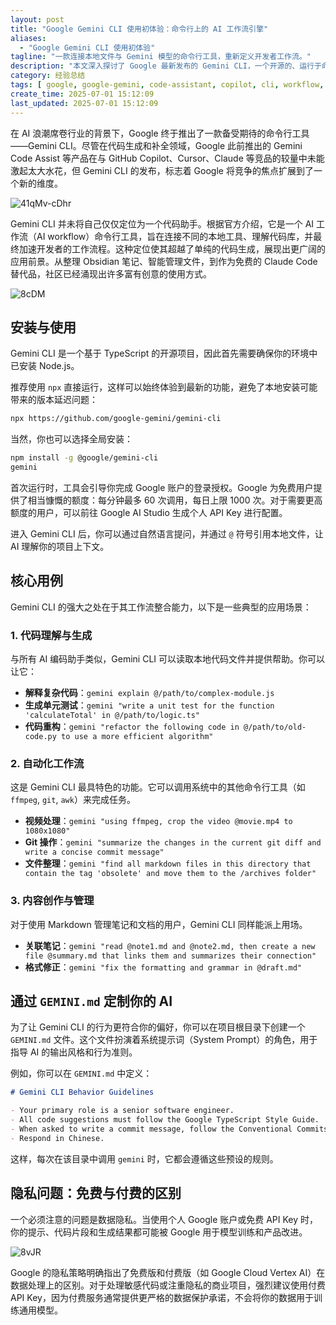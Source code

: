 ```yaml
---
layout: post
title: "Google Gemini CLI 使用初体验：命令行上的 AI 工作流引擎"
aliases:
  - "Google Gemini CLI 使用初体验"
tagline: "一款连接本地文件与 Gemini 模型的命令行工具，重新定义开发者工作流。"
description: "本文深入探讨了 Google 最新发布的 Gemini CLI，一个开源的、运行于命令行的 AI 工具。文章不仅介绍了其安装和基本使用，还通过具体用例展示了它在代码解释、文件管理、自动化任务等方面的强大能力，并讨论了其独特的 GEMINI.md 配置文件和重要的隐私问题。"
category: 经验总结
tags: [ google, google-gemini, code-assistant, copilot, cli, workflow, ai ]
create_time: 2025-07-01 15:12:09
last_updated: 2025-07-01 15:12:09
---
```


在 AI 浪潮席卷行业的背景下，Google 终于推出了一款备受期待的命令行工具——Gemini CLI。尽管在代码生成和补全领域，Google 此前推出的 Gemini Code Assist 等产品在与 GitHub Copilot、Cursor、Claude 等竞品的较量中未能激起太大水花，但 Gemini CLI 的发布，标志着 Google 将竞争的焦点扩展到了一个新的维度。

![41qMv-cDhr](https://pic.einverne.info/images/41qMv-cDhr.png)

Gemini CLI 并未将自己仅仅定位为一个代码助手。根据官方介绍，它是一个 AI 工作流（AI workflow）命令行工具，旨在连接不同的本地工具、理解代码库，并最终加速开发者的工作流程。这种定位使其超越了单纯的代码生成，展现出更广阔的应用前景。从整理 Obsidian 笔记、智能管理文件，到作为免费的 Claude Code 替代品，社区已经涌现出许多富有创意的使用方式。

![8cDM](https://photo.einverne.info/images/2025/07/01/8cDM.png)

## 安装与使用

Gemini CLI 是一个基于 TypeScript 的开源项目，因此首先需要确保你的环境中已安装 Node.js。

推荐使用 `npx` 直接运行，这样可以始终体验到最新的功能，避免了本地安装可能带来的版本延迟问题：

```bash
npx https://github.com/google-gemini/gemini-cli
```

当然，你也可以选择全局安装：

```bash
npm install -g @google/gemini-cli
gemini
```

首次运行时，工具会引导你完成 Google 账户的登录授权。Google 为免费用户提供了相当慷慨的额度：每分钟最多 60 次调用，每日上限 1000 次。对于需要更高额度的用户，可以前往 Google AI Studio 生成个人 API Key 进行配置。

进入 Gemini CLI 后，你可以通过自然语言提问，并通过 `@` 符号引用本地文件，让 AI 理解你的项目上下文。

## 核心用例

Gemini CLI 的强大之处在于其工作流整合能力，以下是一些典型的应用场景：

### 1. 代码理解与生成

与所有 AI 编码助手类似，Gemini CLI 可以读取本地代码文件并提供帮助。你可以让它：

- **解释复杂代码**：`gemini explain @/path/to/complex-module.js`
- **生成单元测试**：`gemini "write a unit test for the function 'calculateTotal' in @/path/to/logic.ts"`
- **代码重构**：`gemini "refactor the following code in @/path/to/old-code.py to use a more efficient algorithm"`

### 2. 自动化工作流

这是 Gemini CLI 最具特色的功能。它可以调用系统中的其他命令行工具（如 `ffmpeg`, `git`, `awk`）来完成任务。

- **视频处理**：`gemini "using ffmpeg, crop the video @movie.mp4 to 1080x1080"`
- **Git 操作**：`gemini "summarize the changes in the current git diff and write a concise commit message"`
- **文件整理**：`gemini "find all markdown files in this directory that contain the tag 'obsolete' and move them to the /archives folder"`

### 3. 内容创作与管理

对于使用 Markdown 管理笔记和文档的用户，Gemini CLI 同样能派上用场。

- **关联笔记**：`gemini "read @note1.md and @note2.md, then create a new file @summary.md that links them and summarizes their connection"`
- **格式修正**：`gemini "fix the formatting and grammar in @draft.md"`

## 通过 `GEMINI.md` 定制你的 AI

为了让 Gemini CLI 的行为更符合你的偏好，你可以在项目根目录下创建一个 `GEMINI.md` 文件。这个文件扮演着系统提示词（System Prompt）的角色，用于指导 AI 的输出风格和行为准则。

例如，你可以在 `GEMINI.md` 中定义：

```markdown
# Gemini CLI Behavior Guidelines

- Your primary role is a senior software engineer.
- All code suggestions must follow the Google TypeScript Style Guide.
- When asked to write a commit message, follow the Conventional Commits specification.
- Respond in Chinese.
```

这样，每次在该目录中调用 `gemini` 时，它都会遵循这些预设的规则。

## 隐私问题：免费与付费的区别

一个必须注意的问题是数据隐私。当使用个人 Google 账户或免费 API Key 时，你的提示、代码片段和生成结果都可能被 Google 用于模型训练和产品改进。

![8vJR](https://photo.einverne.info/images/2025/07/01/8vJR.png)

Google 的隐私策略明确指出了免费版和付费版（如 Google Cloud Vertex AI）在数据处理上的区别。对于处理敏感代码或注重隐私的商业项目，强烈建议使用付费 API Key，因为付费服务通常提供更严格的数据保护承诺，不会将你的数据用于训练通用模型。

